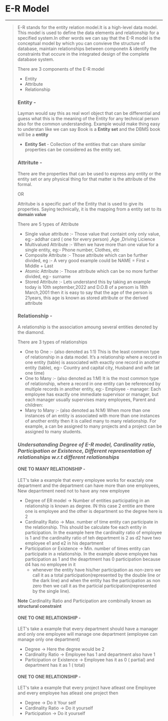 #  E-R Model 
---
> E-R stands for the entity relation model.It is a high-level data model. This model is used to define the data elements and relationship for a specified system.In other words we can say that the E-R model is the conceptual model by which you can convieve the structure of database, maintain relationships between componetn & identify the constraints that occure in the integrated design of the complete database system.
>
> There are 3 components of the E-R model
>   - Entity
>   - Attribute
>  - Relationship
 >  
> ### Entity - 
>Layman would say this as real worl object that can be differential and guess what this is the meaning of the Entity for any technical person also for the common understanding.
>    Example would make thing easy to understan like we can say Book is a **Entity set** and the DBMS book will be a **entity**
>    - **Entity Set** - Collection of the entities that can share similar properties can be considered as the entity set.
> ### Attritute - 
> There are the properties that can be used to express any entity or the entity set or any physical thing for that matter is the attribute of the formal.
>
> OR 
>
> Attritube is a specific part of the Entity that is used to give its properties. Saying technically, it is the mapping from a entity set to its **domain value**
> 
> There are 5 types of Attribute
> - Single value attribute :- Those value that containt only only value, eg:- addhar card ( one for every person) ,Age ,Driving Licience
> - Multivalued Attribute :- When we have more than one value for a single entity, eg:- Phone number, Clothes, etc
> - Composite Attribute :- Those attribute which can be further divided, eg :- A very good example could be NAME = First + Middle + Last
> - Atomic Attribute :- Those attribute which can be no more further divided, eg:- surname
> - Stored Attribute :- Lets understand this by taking an example today is 10th september,2022 and D.O.B of a persom is 18th March,2001 then it is easy to say that the age of the person is 21years, this age is known as stored attribute or the derived attribute
> ### Relationship - 
> A relationship is the association amoung several entities denoted by the diamond.
> 
> There are 3 types of relationships
>   - One to One :- (also denoted as 1:1) This is the least common type of relationship in a data model. It’s a relationship where a record in one entity (table) is associated with exactly one record in another entity (table), eg:- Country and capital city, Husband and wife (at one time)
>   - One to Many :- (also denoted as 1:M) It is the most common type of relationship, where a record in one entity can be referenced by multiple records in another entity, eg:- Employee - manager: Each employee has exactly one immediate supervisor or manager, but each manager usually supervises many employees, Parent and children:
> - Many to Many :- (also denoted as N:M) When more than one instances of an entity is associated with more than one instances of another entity then it is called many to many relationship. For example, a can be assigned to many projects and a project can be assigned to many students.
>
>### *Undersatanding Degree of E-R model, Cardinality ratio, Participation or Existence, Different representation of relationships w.r.t different relationships*
>
> #### ONE TO MANY RELATIONSHIP - 
> LET's take a example that every employee works for exactaly one department and the department can have more than one employees,  New deparrtment need not to have any new employee
>   - Degree of ER model -> Number of entities participating in an relationship is known as degree. IN this case 2 entitie are there one is employee and the other is department so the degree here is 2
>   - Cardinality Ratio -> Max. number of time entity can participate in the relationship. This should be calculate foe each entity in participation. In the example here the cardinality ratio of employee is 1 and the cardinality ratio of teh department is 2 as d2 have two employee e1 and e2 in his department
> - Participation or Existence -> Min. number of times entity can participate in a relationship. In the example above employee has participation as 1 and the deaprtment has 0 participation because d4 has no employee in it
>    * whenever the entity have his/her participation as non-zero we call it as a total participation(represented by the double line or the dark line)  and when the entity has the participation as non zero then we call it as the particial participation(represented by the single line).
> 
> **Note**
>  Cardinality Ratio and Participation are combinally known as **structural constraint**
>
> #### ONE TO ONE RELATIONSHIP - 
>
> LET's take a example that every department should have a manager and only one employee will manage one department (employee can manage only one department)
> - Degree -> Here the degree would be 2
> - Cardinality Ratio -> Employee has 1 and department also have 1
> - Participation or Existence -> Employee has it as 0 ( partial) and department has it as 1 ( total)
> #### ONE TO ONE RELATIONSHIP -
>
> LET's take a example that every project have atleast one Employee and every employee has atleast one project then 
> - Degree -> Do it Your self 
> - Cardinality Ratio -> Do it yourself
> - Participation -> Do it yourself
















